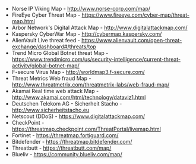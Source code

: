- Norse IP Viking Map - http://www.norse-corp.com/map/
- FireEye Cyber Threat Map - https://www.fireeye.com/cyber-map/threat-map.html   
- Arbor Network's Digital Attack Map - http://www.digitalattackmap.com/
- Kaspersky CyberWar Map - http://cybermap.kaspersky.com/
- AlienVault Live threat feed - https://www.alienvault.com/open-threat-exchange/dashboard#/threats/top
- Trend Micro Global Botnet threat Map - https://www.trendmicro.com/us/security-intelligence/current-threat-activity/global-botnet-map/
- F-secure Virus Map - http://worldmap3.f-secure.com/       
- Threat Metrics Web fraud Map - http://www.threatmetrix.com/threatmetrix-labs/web-fraud-map/
- Akamai Real time web attack Map - http://www.akamai.com/html/technology/dataviz1.html
- Deutschen Telekom AG - Sicherheit Stacho - http://www.sicherheitstacho.eu
- Netscout (DDoS) - https://www.digitalattackmap.com/
- CheckPoint - https://threatmap.checkpoint.com/ThreatPortal/livemap.html
- Fortinet - https://threatmap.fortiguard.com/
- Bitdefender - https://threatmap.bitdefender.com/
- Threatbutt - https://threatbutt.com/map/
- Blueliv - https://community.blueliv.com/map/
